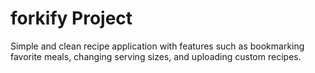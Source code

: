 # forkify Project

Simple and clean recipe application with features such as bookmarking favorite meals, changing serving sizes, and uploading custom recipes.